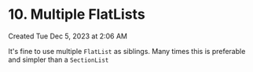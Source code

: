 # 10. Multiple FlatLists
Created Tue Dec 5, 2023 at 2:06 AM

It's fine to use multiple `FlatList` as siblings.
Many times this is preferable and simpler than a `SectionList`